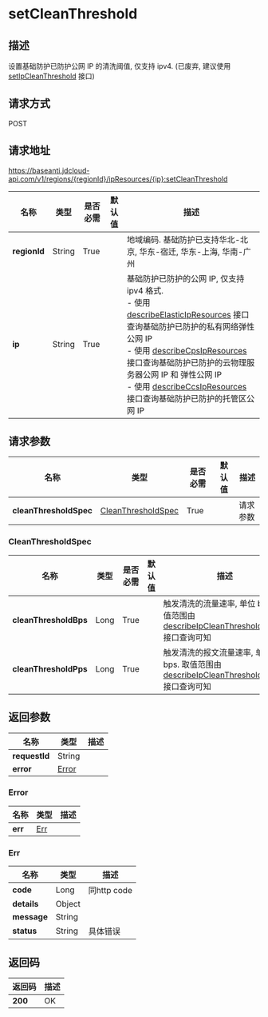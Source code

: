 # setCleanThreshold


## 描述
设置基础防护已防护公网 IP 的清洗阈值, 仅支持 ipv4. (已废弃, 建议使用 <a href='http://docs.jdcloud.com/anti-ddos-basic/api/setipcleanthreshold'>setIpCleanThreshold</a> 接口)


## 请求方式
POST

## 请求地址
https://baseanti.jdcloud-api.com/v1/regions/{regionId}/ipResources/{ip}:setCleanThreshold

|名称|类型|是否必需|默认值|描述|
|---|---|---|---|---|
|**regionId**|String|True| |地域编码. 基础防护已支持华北-北京, 华东-宿迁, 华东-上海, 华南-广州|
|**ip**|String|True| |基础防护已防护的公网 IP, 仅支持 ipv4 格式. <br>- 使用 <a href='http://docs.jdcloud.com/anti-ddos-basic/api/describeelasticipresources'>describeElasticIpResources</a> 接口查询基础防护已防护的私有网络弹性公网 IP<br>- 使用 <a href='http://docs.jdcloud.com/anti-ddos-basic/api/describecpsipresources'>describeCpsIpResources</a> 接口查询基础防护已防护的云物理服务器公网 IP 和 弹性公网 IP<br>- 使用 <a href='http://docs.jdcloud.com/anti-ddos-basic/api/describeccsipresources'>describeCcsIpResources</a> 接口查询基础防护已防护的托管区公网 IP|

## 请求参数
|名称|类型|是否必需|默认值|描述|
|---|---|---|---|---|
|**cleanThresholdSpec**|[CleanThresholdSpec](setcleanthreshold#cleanthresholdspec)|True| |请求参数|

### <div id="cleanthresholdspec">CleanThresholdSpec</div>
|名称|类型|是否必需|默认值|描述|
|---|---|---|---|---|
|**cleanThresholdBps**|Long|True| |触发清洗的流量速率, 单位 bps. 取值范围由 <a href='http://docs.jdcloud.com/anti-ddos-basic/api/describeipcleanthresholdrange'>describeIpCleanThresholdRange</a> 接口查询可知|
|**cleanThresholdPps**|Long|True| |触发清洗的报文流量速率, 单位 bps. 取值范围由 <a href='http://docs.jdcloud.com/anti-ddos-basic/api/describeipcleanthresholdrange'>describeIpCleanThresholdRange</a> 接口查询可知|

## 返回参数
|名称|类型|描述|
|---|---|---|
|**requestId**|String| |
|**error**|[Error](setcleanthreshold#error)| |

### <div id="error">Error</div>
|名称|类型|描述|
|---|---|---|
|**err**|[Err](setcleanthreshold#err)| |
### <div id="err">Err</div>
|名称|类型|描述|
|---|---|---|
|**code**|Long|同http code|
|**details**|Object| |
|**message**|String| |
|**status**|String|具体错误|

## 返回码
|返回码|描述|
|---|---|
|**200**|OK|
